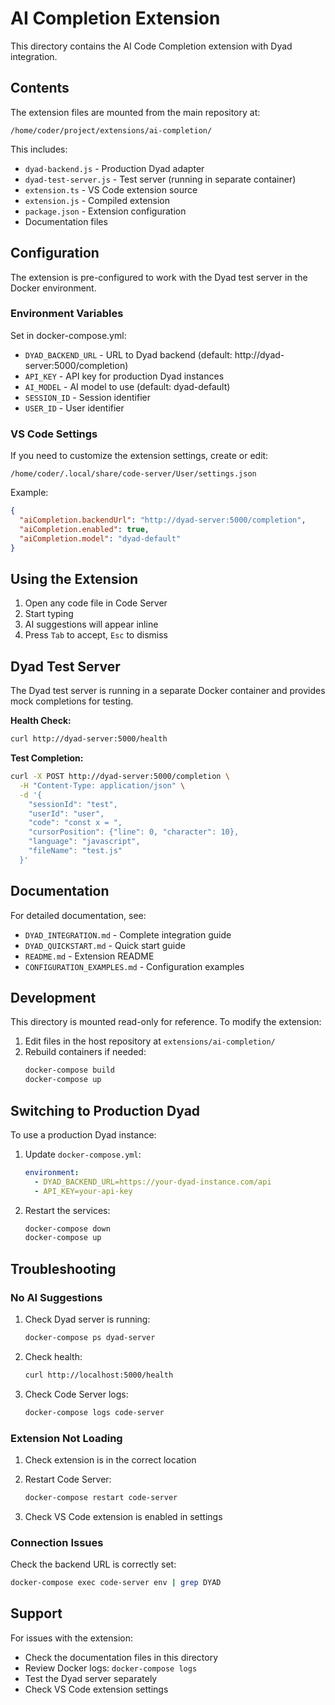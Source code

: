 # AI Completion Extension

This directory contains the AI Code Completion extension with Dyad integration.

## Contents

The extension files are mounted from the main repository at:
```
/home/coder/project/extensions/ai-completion/
```

This includes:
- `dyad-backend.js` - Production Dyad adapter
- `dyad-test-server.js` - Test server (running in separate container)
- `extension.ts` - VS Code extension source
- `extension.js` - Compiled extension
- `package.json` - Extension configuration
- Documentation files

## Configuration

The extension is pre-configured to work with the Dyad test server in the Docker environment.

### Environment Variables

Set in docker-compose.yml:
- `DYAD_BACKEND_URL` - URL to Dyad backend (default: http://dyad-server:5000/completion)
- `API_KEY` - API key for production Dyad instances
- `AI_MODEL` - AI model to use (default: dyad-default)
- `SESSION_ID` - Session identifier
- `USER_ID` - User identifier

### VS Code Settings

If you need to customize the extension settings, create or edit:
```
/home/coder/.local/share/code-server/User/settings.json
```

Example:
```json
{
  "aiCompletion.backendUrl": "http://dyad-server:5000/completion",
  "aiCompletion.enabled": true,
  "aiCompletion.model": "dyad-default"
}
```

## Using the Extension

1. Open any code file in Code Server
2. Start typing
3. AI suggestions will appear inline
4. Press `Tab` to accept, `Esc` to dismiss

## Dyad Test Server

The Dyad test server is running in a separate Docker container and provides mock completions for testing.

**Health Check:**
```bash
curl http://dyad-server:5000/health
```

**Test Completion:**
```bash
curl -X POST http://dyad-server:5000/completion \
  -H "Content-Type: application/json" \
  -d '{
    "sessionId": "test",
    "userId": "user",
    "code": "const x = ",
    "cursorPosition": {"line": 0, "character": 10},
    "language": "javascript",
    "fileName": "test.js"
  }'
```

## Documentation

For detailed documentation, see:
- `DYAD_INTEGRATION.md` - Complete integration guide
- `DYAD_QUICKSTART.md` - Quick start guide
- `README.md` - Extension README
- `CONFIGURATION_EXAMPLES.md` - Configuration examples

## Development

This directory is mounted read-only for reference. To modify the extension:

1. Edit files in the host repository at `extensions/ai-completion/`
2. Rebuild containers if needed:
   ```bash
   docker-compose build
   docker-compose up
   ```

## Switching to Production Dyad

To use a production Dyad instance:

1. Update `docker-compose.yml`:
   ```yaml
   environment:
     - DYAD_BACKEND_URL=https://your-dyad-instance.com/api
     - API_KEY=your-api-key
   ```

2. Restart the services:
   ```bash
   docker-compose down
   docker-compose up
   ```

## Troubleshooting

### No AI Suggestions

1. Check Dyad server is running:
   ```bash
   docker-compose ps dyad-server
   ```

2. Check health:
   ```bash
   curl http://localhost:5000/health
   ```

3. Check Code Server logs:
   ```bash
   docker-compose logs code-server
   ```

### Extension Not Loading

1. Check extension is in the correct location
2. Restart Code Server:
   ```bash
   docker-compose restart code-server
   ```

3. Check VS Code extension is enabled in settings

### Connection Issues

Check the backend URL is correctly set:
```bash
docker-compose exec code-server env | grep DYAD
```

## Support

For issues with the extension:
- Check the documentation files in this directory
- Review Docker logs: `docker-compose logs`
- Test the Dyad server separately
- Check VS Code extension settings

